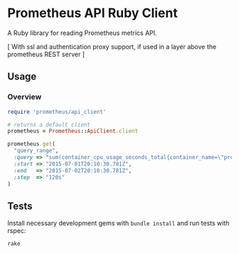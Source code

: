 # Prometheus API Ruby Client

A Ruby library for reading Prometheus metrics API.

[ With ssl and authentication proxy support, if used in a layer above the prometheus REST server ]

## Usage

### Overview

```ruby
require 'prometheus/api_client'

# returns a default client
prometheus = Prometheus::ApiClient.client

prometheus.get(
  "query_range",
  :query => "sum(container_cpu_usage_seconds_total{container_name=\"prometheus-hgv4s\",job=\"kubernetes-nodes\"})",
  :start => "2015-07-01T20:10:30.781Z",
  :end   => "2015-07-02T20:10:30.781Z",
  :step  => "120s"
)
```

## Tests

Install necessary development gems with `bundle install` and run tests with
rspec:

```bash
rake
```
